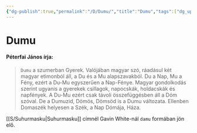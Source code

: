 ```yaml
---
{"dg-publish":true,"permalink":"/D/Dumu/","title":"Dumu","tags":["dg_uploaded"],"created":"2023-11-03T01:42","updated":"2023-11-03T01:42"}
---
```



# Dumu

#### Péterfai János írja:

> `Dumu` a szumerban Gyerek. Valójában magyar szó, ráadásul két magyar etimonból áll, a Du és a Mu alapszavakból. Du a Nap, Mu a Fény, ezért a Du-Mu egyszerűen a Nap-Fénye. Magyar gondolkodás szerint ugyanis a gyerekek csillagok, napocskák, holdacskák és napfények. A Du-Mu ezért csak távoli összefüggésben áll a Dóm szóval. De a Dumuzid, Dömös, Dömsöd is a Dumu változata. Ellenben Domaszék helyesen a Szék, a Nap Dómája, Háza.  

[[S/Suhurmasku\|Suhurmasku]] címnél Gavin White-nál `damu` formában jön elő.  